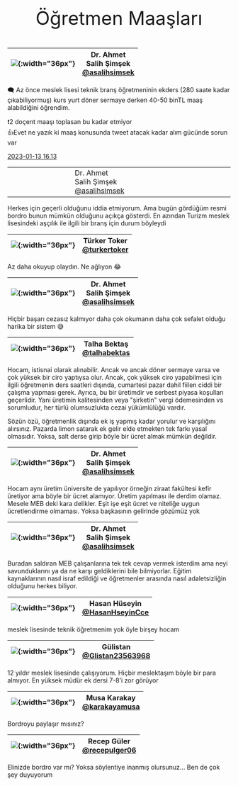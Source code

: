 <link href="../styles.css" rel="stylesheet"> 

<center><p class="fash" style="font-size:3em"> Öğretmen Maaşları </p></center>

|  ![](https://pbs.twimg.com/profile_images/1577979975180894209/Y7J7MloD.jpg){:width="36px"} | Dr. Ahmet <br/> Salih  Şimşek <br/> [@asalihsimsek](https://twitter.com/asalihsimsek) |
|---------|--------------------------------------|

🗨️ Az önce meslek lisesi teknik branş öğretmeninin ekders (280 saate kadar çıkabiliyormuş) kurs yurt döner sermaye derken 40-50 binTL maaş alabildiğini öğrendim.   

❗️2 doçent maaşı toplasan bu kadar etmiyor   
👍Evet ne yazık ki maaş konusunda tweet atacak kadar alım gücünde sorun var  

[2023-01-13 16.13](https://twitter.com/asalihsimsek/status/1613886884110893057)

[](https://twitter.com/asalihsimsek/status/1613963517534818304)

<table border="0" style="border-collapse: collapse; width: 100%;">
<tbody>
<tr>
<td style="width: 11.1111%;"><img src="https://pbs.twimg.com/profile_images/1577979975180894209/Y7J7MloD_bigger.jpg" alt="" /></td>
<td style="width: 11.1111%;">Dr. Ahmet<br />Salih Şimşek<br /><a href="https://twitter.com/asalihsimsek">@asalihsimsek</a></td>
<td style="width: 11.1111%;"></td>
</tr>
</tbody>
</table>
Herkes için geçerli olduğunu iddia etmiyorum. Ama bugün gördüğüm resmi bordro bunun mümkün olduğunu açıkça gösterdi. En azından Turizm meslek lisesindeki aşçılık ile ilgili bir branş için durum böyleydi

[](https://twitter.com/turkertoker/status/1613944082866343936)

| ![](https://pbs.twimg.com/profile_images/1598456574040752128/GMPJdQA9.jpg){:width="36px"} | Türker Toker <br/> [@turkertoker](https://twitter.com/turkertoker) |
|---------|--------------------------------------|

Az daha okuyup olaydın. Ne ağlıyon 😂

[](https://twitter.com/asalihsimsek/status/1613963770782515201)
 
|  ![](https://pbs.twimg.com/profile_images/1577979975180894209/Y7J7MloD.jpg){:width="36px"} | Dr. Ahmet <br/> Salih  Şimşek <br/> [@asalihsimsek](https://twitter.com/asalihsimsek) |
|---------|--------------------------------------|

Hiçbir başarı cezasız kalmıyor daha çok okumanın daha çok sefalet olduğu harika bir sistem 😅

[](https://twitter.com/talhabektas/status/1613968188907159552)
  
| ![](https://pbs.twimg.com/profile_images/1541806763535749120/VfxxbLgF.jpg){:width="36px"} | Talha Bektaş <br/> [@talhabektas](https://twitter.com/talhabektas)|
|---------|--------------------------------------|

Hocam, istisnai olarak alınabilir. Ancak ve ancak döner sermaye varsa ve çok yüksek bir ciro yaptıysa olur. Ancak, çok yüksek ciro yapabilmesi için ilgili öğretmenin ders saatleri dışında, cumartesi pazar dahil fiilen ciddi bir çalışma yapması gerek. Ayrıca, bu bir üretimdir  ve serbest piyasa koşulları geçerlidir. Yani üretimin kalitesinden veya "şirketin" vergi ödemesinden vs sorumludur, her türlü olumsuzlukta cezai yükümlülüğü vardır.  

Sözün özü, öğretmenlik dışında ek iş yapmış kadar yorulur ve karşılığını alırsınız. Pazarda limon satarak ek gelir elde etmekten tek farkı yasal olmasıdır. Yoksa, salt derse girip böyle bir ücret almak mümkün değildir.

[](https://twitter.com/asalihsimsek/status/1613969772852412436)

|  ![](https://pbs.twimg.com/profile_images/1577979975180894209/Y7J7MloD.jpg){:width="36px"} | Dr. Ahmet <br/> Salih  Şimşek <br/> [@asalihsimsek](https://twitter.com/asalihsimsek) |
|---------|--------------------------------------|

Hocam aynı üretim üniversite de yapılıyor örneğin ziraat fakültesi kefir üretiyor ama böyle bir ücret alamıyor. Üretim yapılması ile derdim olamaz. Mesele MEB deki kara delikler. Eşit işe eşit ücret ve niteliğe uygun ücretlendirme olmaması. Yoksa başkasının gelirinde gözümüz yok

[](https://twitter.com/asalihsimsek/status/1613990417447456787)

|  ![](https://pbs.twimg.com/profile_images/1577979975180894209/Y7J7MloD.jpg){:width="36px"} | Dr. Ahmet <br/> Salih  Şimşek <br/> [@asalihsimsek](https://twitter.com/asalihsimsek) |
|---------|--------------------------------------|

Buradan saldıran MEB çalışanlarına tek tek cevap vermek isterdim ama neyi savunduklarını ya da ne karşı geldiklerini bile bilmiyorlar. Eğitim kaynaklarının nasıl israf edildiği ve öğretmenler arasında nasıl adaletsizliğin olduğunu herkes biliyor.

[](https://twitter.com/HasanHseyinCce/status/1613953521681928208)

|![](https://pbs.twimg.com/profile_images/997784439710257158/Fge6yHBf.jpg){:width="36px"} | Hasan Hüseyin <br/> [@HasanHseyinCce](https://twitter.com/HasanHseyinCce)|
|---------|--------------------------------------|

meslek lisesinde teknik öğretmenim yok öyle birşey hocam

[](https://twitter.com/Glistan23563968/status/1613957219019522056)

| ![](https://pbs.twimg.com/profile_images/1304141550419693570/ORckr33Y.jpg){:width="36px"} | Gülistan <br/> [@Glistan23563968](https://twitter.com/Glistan23563968)|
|---------|--------------------------------------|

12 yıldır meslek lisesinde çalışıyorum. Hiçbir meslektaşım böyle bir para almıyor. En yüksek müdür ek dersi 7-8’i zor görüyor

[](https://twitter.com/karakayamusa/status/1613970195155910673)

| ![](https://pbs.twimg.com/profile_images/682533991686254592/LwzCP28K.jpg){:width="36px"} | Musa Karakay <br/> [@karakayamusa](https://twitter.com/karakayamusa) |
|---------|--------------------------------------|

Bordroyu paylaşır mısınız?

[](https://twitter.com/recepulger06/status/1613974430354374665)

|![](https://pbs.twimg.com/profile_images/1592838080897187841/YLlSCfgM.jpg){:width="36px"} | Recep Güler <br/> [@recepulger06](https://twitter.com/recepulger06) |
|---------|--------------------------------------|

Elinizde bordro var mı? Yoksa söylentiye inanmış olursunuz... Ben de çok şey duyuyorum
